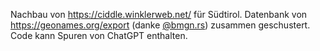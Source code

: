 Nachbau von https://ciddle.winklerweb.net/ für Südtirol. Datenbank von https://geonames.org/export (danke [@bmgn.rs](https://bsky.app/profile/bmgn.rs)) zusammen geschustert. Code kann Spuren von ChatGPT enthalten.
